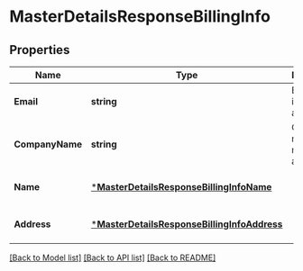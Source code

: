 # MasterDetailsResponseBillingInfo

## Properties
Name | Type | Description | Notes
------------ | ------------- | ------------- | -------------
**Email** | **string** | Billing email id of master account | [optional] [default to null]
**CompanyName** | **string** | Company name of master account | [optional] [default to null]
**Name** | [***MasterDetailsResponseBillingInfoName**](MasterDetailsResponseBillingInfoName.md) |  | [optional] [default to null]
**Address** | [***MasterDetailsResponseBillingInfoAddress**](MasterDetailsResponseBillingInfoAddress.md) |  | [optional] [default to null]

[[Back to Model list]](../README.md#documentation-for-models) [[Back to API list]](../README.md#documentation-for-api-endpoints) [[Back to README]](../README.md)


